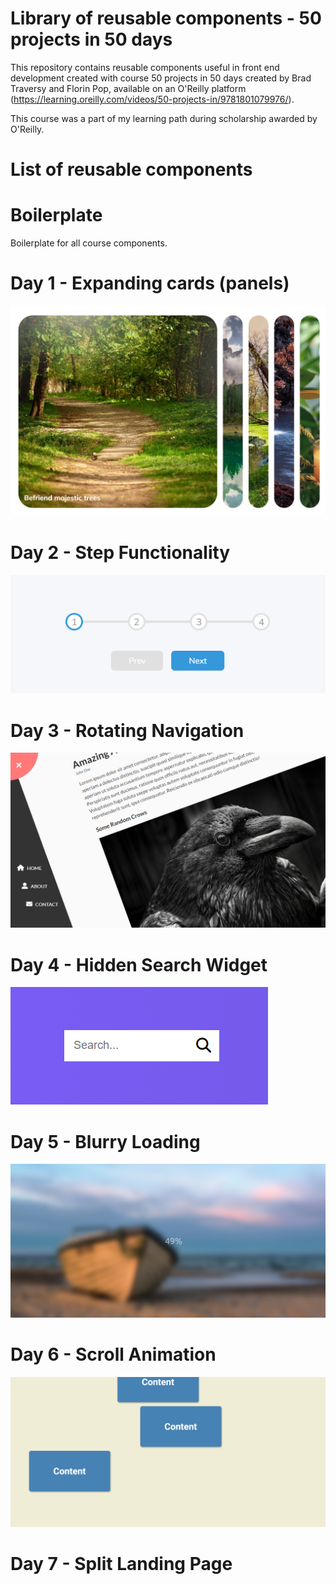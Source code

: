 # Library of reusable components - 50 projects in 50 days

This repository contains reusable components useful in front end development created with course 50 projects in 50 days created by Brad Traversy and Florin Pop, available on an O'Reilly platform (https://learning.oreilly.com/videos/50-projects-in/9781801079976/).

This course was a part of my learning path during scholarship awarded by O'Reilly.

# List of reusable components

# Boilerplate

Boilerplate for all course components.

# Day 1 - Expanding cards (panels)

![Expanding cards component](readme-img/day01.png)

# Day 2 - Step Functionality

<div>
  <img style="text-align: center" src="readme-img/day02.png">
</div>

# Day 3 - Rotating Navigation

![alt text](readme-img/day03.png)

# Day 4 - Hidden Search Widget

![alt text](readme-img/day04.png)

# Day 5 - Blurry Loading

![alt text](readme-img/day05.png)

# Day 6 - Scroll Animation

![alt text](readme-img/day06.png)

# Day 7 - Split Landing Page
